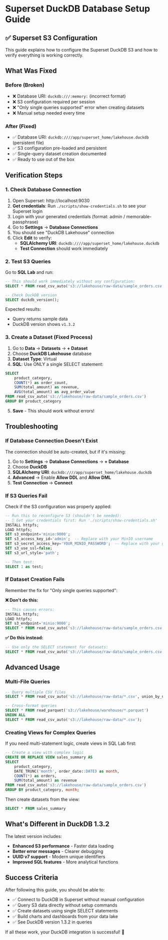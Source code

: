 # Superset DuckDB Database Setup Guide

## ✅ Superset S3 Configuration

This guide explains how to configure the Superset DuckDB S3 and how to verify everything is working correctly.

## What Was Fixed

### **Before (Broken)**
- ❌ Database URI: `duckdb:///:memory:` (incorrect format)
- ❌ S3 configuration required per session
- ❌ "Only single queries supported" error when creating datasets
- ❌ Manual setup needed every time

### **After (Fixed)**
- ✅ Database URI: `duckdb:////app/superset_home/lakehouse.duckdb` (persistent file)
- ✅ S3 configuration pre-loaded and persistent
- ✅ Single-query dataset creation documented
- ✅ Ready to use out of the box

## Verification Steps

### 1. Check Database Connection

1. Open Superset: http://localhost:9030
2. **Get credentials**: Run `./scripts/show-credentials.sh` to see your Superset login
3. Login with your generated credentials (format: admin / memorable-passphrase)
3. Go to **Settings** → **Database Connections**
4. You should see "DuckDB Lakehouse" connection
5. Click **Edit** to verify:
   - **SQLAlchemy URI**: `duckdb:////app/superset_home/lakehouse.duckdb`
   - **Test Connection** should work immediately

### 2. Test S3 Queries

Go to **SQL Lab** and run:

```sql
-- This should work immediately without any configuration:
SELECT * FROM read_csv_auto('s3://lakehouse/raw-data/sample_orders.csv') LIMIT 5;

-- Check DuckDB version
SELECT duckdb_version();
```

Expected results:
- Query returns sample data
- DuckDB version shows `v1.3.2`

### 3. Create a Dataset (Fixed Process)

1. Go to **Data** → **Datasets** → **+ Dataset**
2. Choose **DuckDB Lakehouse** database
3. **Dataset Type**: Virtual
4. **SQL**: Use ONLY a single SELECT statement:

```sql
SELECT 
    product_category,
    COUNT(*) as order_count,
    SUM(total_amount) as revenue,
    AVG(total_amount) as avg_order_value
FROM read_csv_auto('s3://lakehouse/raw-data/sample_orders.csv')
GROUP BY product_category
```

5. **Save** - This should work without errors!

## Troubleshooting

### If Database Connection Doesn't Exist

The connection should be auto-created, but if it's missing:

1. Go to **Settings** → **Database Connections** → **+ Database**
2. Choose **DuckDB**
3. **SQLAlchemy URI**: `duckdb:////app/superset_home/lakehouse.duckdb`
4. **Advanced** → Enable **Allow DDL** and **Allow DML**
5. **Test Connection** → **Connect**

### If S3 Queries Fail

Check if the S3 configuration was properly applied:

```sql
-- Run this to reconfigure S3 (shouldn't be needed):
-- 🔐 Get your credentials first: Run './scripts/show-credentials.sh'
INSTALL httpfs;
LOAD httpfs;
SET s3_endpoint='minio:9000';
SET s3_access_key_id='admin';  -- Replace with your MinIO username
SET s3_secret_access_key='YOUR_MINIO_PASSWORD';  -- Replace with your generated password
SET s3_use_ssl=false;
SET s3_url_style='path';

-- Then test:
SELECT 1 as test;
```

### If Dataset Creation Fails

Remember the fix for "Only single queries supported":

**❌ Don't do this:**
```sql
-- This causes errors:
INSTALL httpfs;
LOAD httpfs;
SET s3_endpoint='minio:9000';
SELECT * FROM read_csv_auto('s3://lakehouse/raw-data/sample_orders.csv');
```

**✅ Do this instead:**
```sql
-- Use only the SELECT statement for datasets:
SELECT * FROM read_csv_auto('s3://lakehouse/raw-data/sample_orders.csv')
```

## Advanced Usage

### Multi-File Queries
```sql
-- Query multiple CSV files
SELECT * FROM read_csv_auto('s3://lakehouse/raw-data/*.csv', union_by_name=true);

-- Cross-format queries
SELECT * FROM read_parquet('s3://lakehouse/warehouse/*.parquet')
UNION ALL
SELECT * FROM read_csv_auto('s3://lakehouse/raw-data/*.csv');
```

### Creating Views for Complex Queries

If you need multi-statement logic, create views in SQL Lab first:

```sql
-- Create a view with complex logic
CREATE OR REPLACE VIEW sales_summary AS 
SELECT 
    product_category,
    DATE_TRUNC('month', order_date::DATE) as month,
    COUNT(*) as orders,
    SUM(total_amount) as revenue
FROM read_csv_auto('s3://lakehouse/raw-data/sample_orders.csv')
GROUP BY product_category, month;
```

Then create datasets from the view:
```sql
SELECT * FROM sales_summary
```

## What's Different in DuckDB 1.3.2

The latest version includes:
- **Enhanced S3 performance** - Faster data loading
- **Better error messages** - Clearer debugging
- **UUID v7 support** - Modern unique identifiers
- **Improved SQL features** - More analytical functions

## Success Criteria

After following this guide, you should be able to:
- ✅ Connect to DuckDB in Superset without manual configuration
- ✅ Query S3 data directly without setup commands
- ✅ Create datasets using single SELECT statements
- ✅ Build charts and dashboards from your data lake
- ✅ See DuckDB version 1.3.2 in queries

If all these work, your DuckDB integration is successful! 🎉
